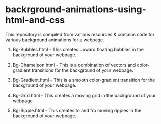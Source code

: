 # backrground-animations-using-html-and-css
This repository is compiled from various resources & contains code for various background animations for a webpage.

1. Bg-Bubbles.html - This creates upward floating bubbles in the background of your webpage.

2. Bg-Chameleon.html - This is a combination of vectors and color-gradient transitions for the background of your webpage.

3. Bg-Gradient.html - This is a smooth color-gradient transition for the background of your webpage.


4. Bg-Grid.html - This creates a moving grid in the background of your webpage.


3. Bg-Ripple.html - This creates to and fro moving ripples in the background of your webpage.
